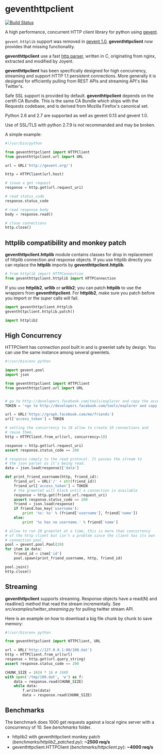 # geventhttpclient

[![Build Status](https://travis-ci.org/gwik/geventhttpclient.svg?branch=master)](https://travis-ci.org/gwik/geventhttpclient)

A high performance, concurrent HTTP client library for python using 
[gevent](http://gevent.org).

`gevent.httplib` support was removed in [gevent 1.0](https://github.com/surfly/gevent/commit/b45b83b1bc4de14e3c4859362825044b8e3df7d6
), **geventhttpclient** now provides that missing functionality.

**geventhttpclient** use a fast [http parser](http://github.com/joyent/http-parser),
written in C, originating from nginx, extracted and modified by Joyent.

**geventhttpclient** has been specifically designed for high concurrency,
streaming and support HTTP 1.1 persistent connections. More generally it is
designed for efficiently pulling from REST APIs and streaming API's
like Twitter's.

Safe SSL support is provided by default. **geventhttpclient** depends on
the certifi CA Bundle. This is the same CA Bundle which ships with the
Requests codebase, and is derived from Mozilla Firefox's canonical set.

Python 2.6 and 2.7 are supported as well as gevent 0.13 and gevent 1.0.

Use of SSL/TLS with python 2.7.9 is not recommanded and may be broken.

A simple example:

```python
#!/usr/bin/python

from geventhttpclient import HTTPClient
from geventhttpclient.url import URL

url = URL('http://gevent.org/')

http = HTTPClient(url.host)

# issue a get request
response = http.get(url.request_uri)

# read status_code
response.status_code

# read response body
body = response.read()

# close connections
http.close()
```

## httplib compatibility and monkey patch

**geventhttpclient.httplib** module contains classes for drop in
replacement of httplib connection and response objects.
If you use httplib directly you can replace the **httplib** imports
by **geventhttpclient.httplib**.

```python
# from httplib import HTTPConnection
from geventhttpclient.httplib import HTTPConnection
```

If you use **httplib2**, **urllib** or **urllib2**; you can patch **httplib** to
use the wrappers from **geventhttpclient**.
For **httplib2**, make sure you patch before you import or the *super*
calls will fail.

```python
import geventhttpclient.httplib
geventhttpclient.httplib.patch()

import httplib2
```

## High Concurrency

HTTPClient has connection pool built in and is greenlet safe by design.
You can use the same instance among several greenlets.

```python
#!/usr/bin/env python

import gevent.pool
import json

from geventhttpclient import HTTPClient
from geventhttpclient.url import URL


# go to http://developers.facebook.com/tools/explorer and copy the access token
TOKEN = '<go to http://developers.facebook.com/tools/explorer and copy the access token>'

url = URL('https://graph.facebook.com/me/friends')
url['access_token'] = TOKEN

# setting the concurrency to 10 allow to create 10 connections and
# reuse them.
http = HTTPClient.from_url(url, concurrency=10)

response = http.get(url.request_uri)
assert response.status_code == 200

# response comply to the read protocol. It passes the stream to
# the json parser as it's being read.
data = json.load(response)['data']

def print_friend_username(http, friend_id):
    friend_url = URL('/' + str(friend_id))
    friend_url['access_token'] = TOKEN
    # the greenlet will block until a connection is available
    response = http.get(friend_url.request_uri)
    assert response.status_code == 200
    friend = json.load(response)
    if friend.has_key('username'):
        print '%s: %s' % (friend['username'], friend['name'])
    else:
        print '%s has no username.' % friend['name']

# allow to run 20 greenlet at a time, this is more than concurrency
# of the http client but isn't a problem since the client has its own
# connection pool.
pool = gevent.pool.Pool(20)
for item in data:
    friend_id = item['id']
    pool.spawn(print_friend_username, http, friend_id)

pool.join()
http.close()
```

## Streaming

**geventhttpclient** supports streaming.
Response objects have a read(N) and readline() method that read the stream
incrementally.
See *src/examples/twitter_streaming.py* for pulling twitter stream API.

Here is an example on how to download a big file chunk by chunk to save memory:

```python
#!/usr/bin/env python

from geventhttpclient import HTTPClient, URL

url = URL('http://127.0.0.1:80/100.dat')
http = HTTPClient.from_url(url)
response = http.get(url.query_string)
assert response.status_code == 200

CHUNK_SIZE = 1024 * 16 # 16KB
with open('/tmp/100.dat', 'w') as f:
    data = response.read(CHUNK_SIZE)
    while data:
        f.write(data)
        data = response.read(CHUNK_SIZE)
```

## Benchmarks

The benchmark does 1000 get requests against a local nginx server with
a concurrency of 10. See *benchmarks* folder.

- httplib2 with geventhttpclient monkey patch (*benchmarks/httplib2_patched.py*): **~2500 req/s**
- geventhttpclient.HTTPClient (*benchmarks/httpclient.py*): **~4000 req/s**

